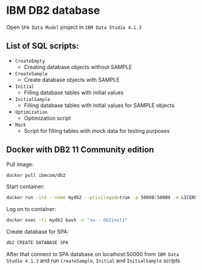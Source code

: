 # IBM DB2 database

Open `SPA Data Model` project in `IBM Data Studio 4.1.3`

## List of SQL scripts:

- `CreateEmpty`
  - Creating database objects without SAMPLE
- `CreateSample`
  - Create database objects with SAMPLE
- `Initial`
  - Filling database tables with initial values
- `InitialSample`
  - Filling database tables with initial values for SAMPLE objects
- `Optimization`
  - Optimization script
- `Mock`
  - Script for filling tables with mock data for testing purposes

## Docker with DB2 11 Community edition

Pull image:

```sh
docker pull ibmcom/db2
```

Start container:

```sh
docker run -itd --name mydb2 --privileged=true -p 50000:50000 -e LICENSE=accept -e DB2INST1_PASSWORD=db2admin -e -v E:/database ibmcom/db2
```

Log on to container:

```sh
docker exec -ti mydb2 bash -c "su - db2inst1"
```

Create database for SPA:

```sh
db2 CREATE DATABASE SPA
```

After that connect to SPA database on localhost:50000 from `IBM Data Studio 4.1.3` and run `CreateSample`, `Initial` and `InitialSample` scripts
